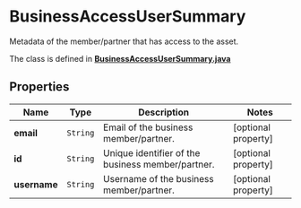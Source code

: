

# BusinessAccessUserSummary

Metadata of the member/partner that has access to the asset.

The class is defined in **[BusinessAccessUserSummary.java](../../src/main/java/org/openapitools/model/BusinessAccessUserSummary.java)**

## Properties

Name | Type | Description | Notes
------------ | ------------- | ------------- | -------------
**email** | `String` | Email of the business member/partner. |  [optional property]
**id** | `String` | Unique identifier of the business member/partner. |  [optional property]
**username** | `String` | Username of the business member/partner. |  [optional property]





